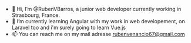 - 👋 Hi, I’m @RubenVBarros, a junior web developer currently working in Strasbourg, France.
- 🌱 I’m currently learning Angular with my work in web developement, on Laravel too and i'm surely going to learn Vue.js
- 📫 You can reach me on my mail adresse rubenvenancio67@gmail.com

<!---
RubenVBarros/RubenVBarros is a ✨ special ✨ repository because its `README.md` (this file) appears on your GitHub profile.
You can click the Preview link to take a look at your changes.
--->
